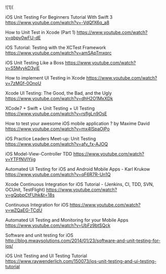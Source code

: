 ![1](





iOS Unit Testing For Beginners Tutorial With Swift 3
https://www.youtube.com/watch?v=-VdQfX6q_a8

How to Unit Test in Xcode (Part 1)
https://www.youtube.com/watch?v=qbpy0wFU-dE

iOS Tutorial: Testing with the XCTest Framework
https://www.youtube.com/watch?v=amSApTmxqrc

iOS Unit Testing Like a Boss
https://www.youtube.com/watch?v=S5MvykD3yiE

How to implement UI Testing in Xcode
https://www.youtube.com/watch?v=7zMGf-0OnoU

Xcode UI Testing: The Good, the Bad, and the Ugly
https://www.youtube.com/watch?v=dhH2O1MxXDk

XCode7 + Swift + Unit Testing + UI Testing
https://www.youtube.com/watch?v=rsflgLn9OsE

How to test your awesome iOS mobile application ? by Maxime David
https://www.youtube.com/watch?v=mx4ISpaOjPo


iOS Practice Leaders Meet-up: Unit Testing
https://www.youtube.com/watch?v=afv_fx-AJOQ

iOS Model-View-Controller TDD
https://www.youtube.com/watch?v=YTFfNVlYiig	

Automated UI Testing for iOS and Android Mobile Apps - Karl Krukow
https://www.youtube.com/watch?v=qF6R7R-Un1Q

Xcode Continuous Integration for iOS Tutorial - (Jenkins, CI, TDD, SVN, OCUnit, TestFlight)
https://www.youtube.com/watch?v=gQqbpCtFUhk&t=18s

Continuous Integration for iOS
https://www.youtube.com/watch?v=wZQaEG-TCdU

Automated UI Testing and Monitoring for your Mobile Apps
https://www.youtube.com/watch?v=UbFz9btSQck

Software and unit testing for iOS
http://blog.mwaysolutions.com/2014/01/23/software-and-unit-testing-for-ios/

iOS Unit Testing and UI Testing Tutorial
https://www.raywenderlich.com/150073/ios-unit-testing-and-ui-testing-tutorial

